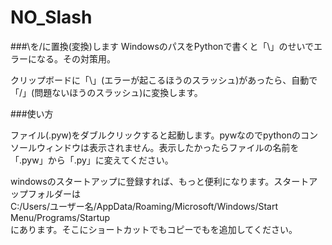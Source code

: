 # NO_Slash
###\を/に置換(変換)します
WindowsのパスをPythonで書くと「\」のせいでエラーになる。その対策用。

クリップボードに「\」(エラーが起こるほうのスラッシュ)があったら、自動で「/」(問題ないほうのスラッシュ)に変換します。

###使い方
<p>ファイル(.pyw)をダブルクリックすると起動します。pywなのでpythonのコンソールウィンドウは表示されません。表示したかったらファイルの名前を「.pyw」から「.py」に変えてください。</p>

<p>windowsのスタートアップに登録すれば、もっと便利になります。スタートアップフォルダーは</br>
C:/Users/ユーザー名/AppData/Roaming/Microsoft/Windows/Start Menu/Programs/Startup</br>
にあります。そこにショートカットでもコピーでもを追加してください。</p>
